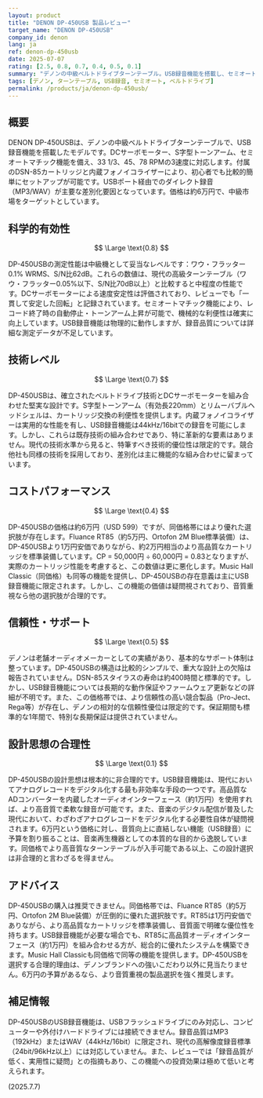 ```yaml
---
layout: product
title: "DENON DP-450USB 製品レビュー"
target_name: "DENON DP-450USB"
company_id: denon
lang: ja
ref: denon-dp-450usb
date: 2025-07-07
rating: [2.5, 0.8, 0.7, 0.4, 0.5, 0.1]
summary: "デノンの中級ベルトドライブターンテーブル。USB録音機能を搭載し、セミオート機能が便利だが、6万円台の価格設定に対してFluance RT85（5万円、Ortofon 2M Blue標準装備）という強力な競合が存在。付属カートリッジの品質を考慮すると、コストパフォーマンスは劣悪。"
tags: [デノン, ターンテーブル, USB録音, セミオート, ベルトドライブ]
permalink: /products/ja/denon-dp-450usb/
---
```


## 概要

DENON DP-450USBは、デノンの中級ベルトドライブターンテーブルで、USB録音機能を搭載したモデルです。DCサーボモーター、S字型トーンアーム、セミオートマチック機能を備え、33 1/3、45、78 RPMの3速度に対応します。付属のDSN-85カートリッジと内蔵フォノイコライザーにより、初心者でも比較的簡単にセットアップが可能です。USBポート経由でのダイレクト録音（MP3/WAV）が主要な差別化要因となっています。価格は約6万円で、中級市場をターゲットとしています。

## 科学的有効性

$$ \Large \text{0.8} $$

DP-450USBの測定性能は中級機として妥当なレベルです：ワウ・フラッター0.1% WRMS、S/N比62dB。これらの数値は、現代の高級ターンテーブル（ワウ・フラッター0.05%以下、S/N比70dB以上）と比較すると中程度の性能です。DCサーボモーターによる速度安定性は評価されており、レビューでも「一貫して安定した回転」と記録されています。セミオートマチック機能により、レコード終了時の自動停止・トーンアーム上昇が可能で、機械的な利便性は確実に向上しています。USB録音機能は物理的に動作しますが、録音品質については詳細な測定データが不足しています。

## 技術レベル

$$ \Large \text{0.7} $$

DP-450USBは、確立されたベルトドライブ技術とDCサーボモーターを組み合わせた堅実な設計です。S字型トーンアーム（有効長220mm）とリムーバブルヘッドシェルは、カートリッジ交換の利便性を提供します。内蔵フォノイコライザーは実用的な性能を有し、USB録音機能は44kHz/16bitでの録音を可能にします。しかし、これらは既存技術の組み合わせであり、特に革新的な要素はありません。現代の技術水準から見ると、特筆すべき技術的優位性は限定的です。競合他社も同様の技術を採用しており、差別化は主に機能的な組み合わせに留まっています。

## コストパフォーマンス

$$ \Large \text{0.4} $$

DP-450USBの価格は約6万円（USD 599）ですが、同価格帯にはより優れた選択肢が存在します。Fluance RT85（約5万円、Ortofon 2M Blue標準装備）は、DP-450USBより1万円安価でありながら、約2万円相当のより高品質なカートリッジを標準装備しています。CP = 50,000円 ÷ 60,000円 = 0.83となりますが、実際のカートリッジ性能を考慮すると、この数値は更に悪化します。Music Hall Classic（同価格）も同等の機能を提供し、DP-450USBの存在意義は主にUSB録音機能に限定されます。しかし、この機能の価値は疑問視されており、音質重視なら他の選択肢が合理的です。

## 信頼性・サポート

$$ \Large \text{0.5} $$

デノンは老舗オーディオメーカーとしての実績があり、基本的なサポート体制は整っています。DP-450USBの構造は比較的シンプルで、重大な設計上の欠陥は報告されていません。DSN-85スタイラスの寿命は約400時間と標準的です。しかし、USB録音機能については長期的な動作保証やファームウェア更新などの詳細が不明です。また、この価格帯では、より信頼性の高い競合製品（Pro-Ject、Rega等）が存在し、デノンの相対的な信頼性優位は限定的です。保証期間も標準的な1年間で、特別な長期保証は提供されていません。

## 設計思想の合理性

$$ \Large \text{0.1} $$

DP-450USBの設計思想は根本的に非合理的です。USB録音機能は、現代においてアナログレコードをデジタル化する最も非効率な手段の一つです。高品質なADコンバーターを内蔵したオーディオインターフェース（約1万円）を使用すれば、より高音質で柔軟な録音が可能です。また、音楽のデジタル配信が普及した現代において、わざわざアナログレコードをデジタル化する必要性自体が疑問視されます。6万円という価格に対し、音質向上に直結しない機能（USB録音）に予算を割り振ることは、音楽再生機器としての本質的な目的から逸脱しています。同価格でより高音質なターンテーブルが入手可能である以上、この設計選択は非合理的と言わざるを得ません。

## アドバイス

DP-450USBの購入は推奨できません。同価格帯では、Fluance RT85（約5万円、Ortofon 2M Blue装備）が圧倒的に優れた選択肢です。RT85は1万円安価でありながら、より高品質なカートリッジを標準装備し、音質面で明確な優位性を持ちます。USB録音機能が必要な場合でも、RT85に高品質オーディオインターフェース（約1万円）を組み合わせる方が、総合的に優れたシステムを構築できます。Music Hall Classicも同価格で同等の機能を提供します。DP-450USBを選択する合理的理由は、デノンブランドへの強いこだわり以外に見当たりません。6万円の予算があるなら、より音質重視の製品選択を強く推奨します。

## 補足情報

DP-450USBのUSB録音機能は、USBフラッシュドライブにのみ対応し、コンピューターや外付けハードドライブには接続できません。録音品質はMP3（192kHz）またはWAV（44kHz/16bit）に限定され、現代の高解像度録音標準（24bit/96kHz以上）には対応していません。また、レビューでは「録音品質が低く、実用性に疑問」との指摘もあり、この機能への投資効果は極めて低いと考えられます。

(2025.7.7)